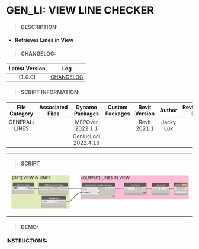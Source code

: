 # GEN_LI: VIEW LINE CHECKER

> #### DESCRIPTION: 
- **Retrieves Lines in View**

> #### CHANGELOG:

| Latest Version | Log |
| :-------: | :----: | 
|[1.0.0] | [CHANGELOG](/_gen/LINES/changelog/GEN_LI_ViewLine.md) |

> #### SCRIPT INFORMATION: 

| File Category| Associated Files | Dynamo Packages | Custom Packages | Revit Version | Author | Reviewed By |
| :-------: | :----: | :---: | :---: | :---: | :---: | :---: |
| GENERAL: LINES |  | MEPOver 2022.1.1 |  | Revit 2021.1 | Jacky Luk    
| |  | GeniusLoci 2022.4.19 | 


----------------------------------------------------------------

> #### **SCRIPT** 

<img src="/_images/gen/LI/GEN_LI_ViewLine.png">

------------------------------------------------------------------------------

> #### DEMO: 

#### INSTRUCTIONS: 